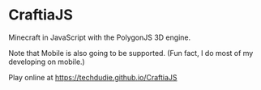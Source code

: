 # CraftiaJS

Minecraft in JavaScript with the PolygonJS 3D engine.

Note that Mobile is also going to be supported. (Fun fact, I do most of my developing on mobile.)

Play online at https://techdudie.github.io/CraftiaJS
